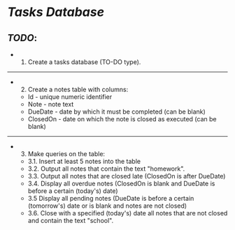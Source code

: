 # ***Tasks Database***
## *TODO*:

- 1. Create a tasks database (TO-DO type).
---
- 2. Create a notes table with columns:
    - Id - unique numeric identifier
    - Note - note text
    - DueDate - date by which it must be completed (can be blank)
    - ClosedOn - date on which the note is closed as executed (can be blank)
---
- 3. Make queries on the table:
    - 3.1. Insert at least 5 notes into the table
    - 3.2. Output all notes that contain the text "homework".
    - 3.3. Output all notes that are closed late (ClosedOn is after DueDate)
    - 3.4. Display all overdue notes (ClosedOn is blank and DueDate is before a certain (today's) date)
    - 3.5 Display all pending notes (DueDate is before a certain (tomorrow's) date or is blank and notes are not closed)
    - 3.6. Close with a specified (today's) date all notes that are not closed and contain the text "school".


